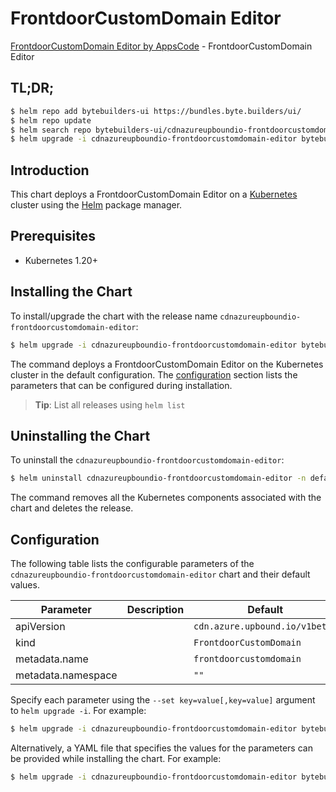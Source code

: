 # FrontdoorCustomDomain Editor

[FrontdoorCustomDomain Editor by AppsCode](https://byte.builders) - FrontdoorCustomDomain Editor

## TL;DR;

```bash
$ helm repo add bytebuilders-ui https://bundles.byte.builders/ui/
$ helm repo update
$ helm search repo bytebuilders-ui/cdnazureupboundio-frontdoorcustomdomain-editor --version=v0.4.18
$ helm upgrade -i cdnazureupboundio-frontdoorcustomdomain-editor bytebuilders-ui/cdnazureupboundio-frontdoorcustomdomain-editor -n default --create-namespace --version=v0.4.18
```

## Introduction

This chart deploys a FrontdoorCustomDomain Editor on a [Kubernetes](http://kubernetes.io) cluster using the [Helm](https://helm.sh) package manager.

## Prerequisites

- Kubernetes 1.20+

## Installing the Chart

To install/upgrade the chart with the release name `cdnazureupboundio-frontdoorcustomdomain-editor`:

```bash
$ helm upgrade -i cdnazureupboundio-frontdoorcustomdomain-editor bytebuilders-ui/cdnazureupboundio-frontdoorcustomdomain-editor -n default --create-namespace --version=v0.4.18
```

The command deploys a FrontdoorCustomDomain Editor on the Kubernetes cluster in the default configuration. The [configuration](#configuration) section lists the parameters that can be configured during installation.

> **Tip**: List all releases using `helm list`

## Uninstalling the Chart

To uninstall the `cdnazureupboundio-frontdoorcustomdomain-editor`:

```bash
$ helm uninstall cdnazureupboundio-frontdoorcustomdomain-editor -n default
```

The command removes all the Kubernetes components associated with the chart and deletes the release.

## Configuration

The following table lists the configurable parameters of the `cdnazureupboundio-frontdoorcustomdomain-editor` chart and their default values.

|     Parameter      | Description |                  Default                  |
|--------------------|-------------|-------------------------------------------|
| apiVersion         |             | <code>cdn.azure.upbound.io/v1beta1</code> |
| kind               |             | <code>FrontdoorCustomDomain</code>        |
| metadata.name      |             | <code>frontdoorcustomdomain</code>        |
| metadata.namespace |             | <code>""</code>                           |


Specify each parameter using the `--set key=value[,key=value]` argument to `helm upgrade -i`. For example:

```bash
$ helm upgrade -i cdnazureupboundio-frontdoorcustomdomain-editor bytebuilders-ui/cdnazureupboundio-frontdoorcustomdomain-editor -n default --create-namespace --version=v0.4.18 --set apiVersion=cdn.azure.upbound.io/v1beta1
```

Alternatively, a YAML file that specifies the values for the parameters can be provided while
installing the chart. For example:

```bash
$ helm upgrade -i cdnazureupboundio-frontdoorcustomdomain-editor bytebuilders-ui/cdnazureupboundio-frontdoorcustomdomain-editor -n default --create-namespace --version=v0.4.18 --values values.yaml
```
